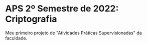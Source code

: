 # APS 2º Semestre de 2022: Criptografia
Meu primeiro projeto de "Atividades Práticas Supervisionadas" da faculdade.

